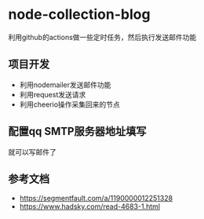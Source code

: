 # node-collection-blog
利用github的actions做一些定时任务，然后执行发送邮件功能

## 项目开发
+ 利用nodemailer发送邮件功能
+ 利用request发送请求
+ 利用cheerio操作采集回来的节点


## 配置qq SMTP服务器地址填写
就可以写邮件了

## 参考文档
+ https://segmentfault.com/a/1190000012251328
+ https://www.hadsky.com/read-4683-1.html